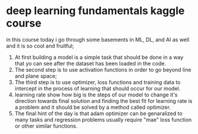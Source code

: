 # deep learning fundamentals kaggle course
in this course today i go through some basements in ML, DL, and AI as well and it is so cool and fruitful;
1. At first building a model is a simple task that should be done in a way that yo can see after the dataset
has been loaded in the code.
2. The second step is to use activation functions in order to go beyond line and plane space;
3. The third step is to use optimizer, loss functions and training data to intercept in the process of
learning that should occur for our model.
4. learning rate show how big is the steps of our model to change it's direction towards final solution
and finding the best fit for learning rate is a problem and it should be solved by a method called optimizer.
5. The final hint of the day is that adam optimizer can be genaralized to many tasks and regression
problems usually require "mae" loss function or other similar functions.
